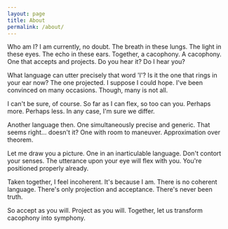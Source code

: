 ```yaml
---
layout: page
title: About
permalink: /about/
---
```


Who am I? I am currently, no doubt. The breath in these lungs. The light in these eyes. The echo in these ears. 
Together, a cacophony. A cacophony. One that accepts and projects. Do you hear it? Do I hear you?

What language can utter precisely that word 'I'? Is it the one that rings in your ear now? The one projected. I suppose I could hope. I've been convinced on many occasions. Though, many is not all.

I can't be sure, of course. So far as I can flex, so too can you. Perhaps more. Perhaps less. In any case, I'm sure we differ.

Another language then. One simultaneously precise and generic. That seems right... doesn't it? One with room to maneuver. Approximation over theorem.  

Let me draw you a picture. One in an inarticulable language. Don't contort your senses. The utterance upon your eye will flex with you. You're positioned properly already. 

Taken together, I feel incoherent. It's because I am. There is no coherent language. There's only projection and acceptance. There's never been truth. 

So accept as you will. Project as you will. Together, let us transform cacophony into symphony. 




